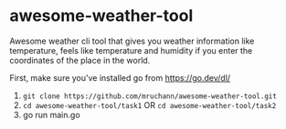 # awesome-weather-tool

Awesome weather cli tool that gives you weather information like temperature, feels like temperature and humidity if you enter the coordinates of the place in the world.

First, make sure you've installed go from https://go.dev/dl/

1. ```git clone https://github.com/mruchann/awesome-weather-tool.git```
2. ```cd awesome-weather-tool/task1``` OR ```cd awesome-weather-tool/task2```
3. go run main.go
